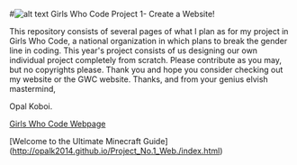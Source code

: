 #![alt text](http://www.newtongwc.org/_/rsrc/1420643416451/config/customLogo.gif?revision=5 "Girls Who Code") Girls Who Code Project 1- Create a Website!

This repository consists of several pages of what I plan as for my project in Girls Who Code, a national organization in which plans to break the gender line in coding. This year's project consists of us designing our own individual project completely from scratch. Please contribute as you may, but no copyrights please. Thank you and hope you consider checking out my website or the GWC website. Thanks, and from your genius elvish mastermind,

Opal Koboi.

[Girls Who Code Webpage](http://gwcsj.weebly.com/ "Girls Who Code Webpage")

[Welcome to the Ultimate Minecraft Guide] (http://opalk2014.github.io/Project_No.1_Web./index.html)




